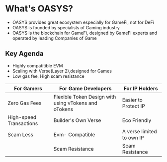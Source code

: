 # What's OASYS?

- OASYS provides great ecosystem especially for GameFi, not for DeFi
- OASYS is founded by specialists of Gaming industry
- OASYS is the blockchain for GameFi, designed by GameFi experts and operated by leading Companies of Game

## Key Agenda

- Highly compatitible EVM 
- Scaling with Verse(Layer 2),designed for Games
- Low gas fee, High scam resistance

|For Gamers| For Game Developers | For IP Holders|
|-----------|-----------|-----------|
|Zero Gas Fees | Flexible Token Design with using vTokens and oTokens | Easier to Protect IP|
|High-speed Transactions | Builder's Own Verse | Eco Friendly |
| Scam Less | Evm- Compatible | A verse limited to own IP |
|| Scam Resistance | Scam Resistance |
